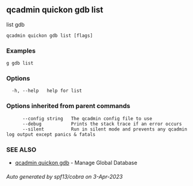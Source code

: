 ## qcadmin quickon gdb list

list gdb

```
qcadmin quickon gdb list [flags]
```

### Examples

```
g gdb list
```

### Options

```
  -h, --help   help for list
```

### Options inherited from parent commands

```
      --config string   The qcadmin config file to use
      --debug           Prints the stack trace if an error occurs
      --silent          Run in silent mode and prevents any qcadmin log output except panics & fatals
```

### SEE ALSO

* [qcadmin quickon gdb](qcadmin_quickon_gdb.md)	 - Manage Global Database

###### Auto generated by spf13/cobra on 3-Apr-2023
